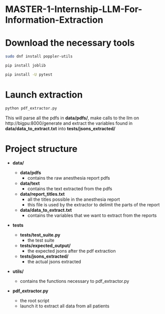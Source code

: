 # MASTER-1-Internship-LLM-For-Information-Extraction

# Download the necessary tools

```sh
sudo dnf install poppler-utils

pip install joblib

pip install -U pytest
```


# Launch extraction

```sh
python pdf_extractor.py
```

This will parse all the pdfs in **data/pdfs/**, make calls to the llm on http://bigpu:8000/generate and extract the variables found in **data/data_to_extract.txt** into **tests/jsons_extracted/**


# Project structure

- **data/**
    - **data/pdfs**
        - contains the raw anesthesia report pdfs
    - **data/text**
        - contains the text extracted from the pdfs
    - **data/report_titles.txt**
        - all the titles possible in the anesthesia report
        - this file is used by the extractor to delimit the parts of the report
    - **data/data_to_extract.txt**
        - contains the variables that we want to extract from the reports

- **tests**
    - **tests/test_suite.py**
        - the test suite
    - **tests/expected_output/**
        - the expected jsons after the pdf extraction
    - **tests/jsons_extracted/**
        - the actual jsons extracted

- **utils/**
    - contains the functions necessary to pdf_extractor.py

- **pdf_extractor.py**
    - the root script
    - launch it to extract all data from all patients
